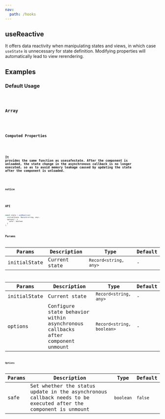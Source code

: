 ```yaml
---
nav:
  path: /hooks
---
```


## useReactive

It offers data reactivity when manipulating states and views, in which case `useState`  is unnecessary for state definition. Modifying properties will automatically lead to view rerendering.

## Examples

### Default Usage

<code src="./demo/demo1.tsx" />

### Array

<code src="./demo/demo2.tsx" />

### Computed Properties

<code src="./demo/demo3.tsx" />

### It provides the same function as usesafestate. After the component is unloaded, the state change in the asynchronous callback is no longer executed, so as to avoid memory leakage caused by updating the state after the component is unloaded.
<code src="./demo/demo5.tsx"/>

### notice

<code  src="./demo/demo4.tsx" />

## API

```js
const state = useReactive(
  initialState: Record<string, any>,
  options?: {
    safe?: boolean
  }
);
```

## Params

| Params       | Description   | Type                  | Default |
|--------------|---------------|-----------------------|---------|
| initialState | Current state | `Record<string, any>` | -       |


| Params         | Description           | Type                  | Default |
|--------------|----------------|-----------------------|--------|
| initialState | Current state | `Record<string, any>` | -      |
| options | Configure state behavior within asynchronous callbacks after component unmount    | `Record<string, boolean>`  | -            |

### Options

| Params      | Description                     | Type      | Default  |
|-----------|--------------------------|-----------|---------|
| safe      | Set whether the status update in the asynchronous callback needs to be executed after the component is unmount                     | `boolean` | `false` |

